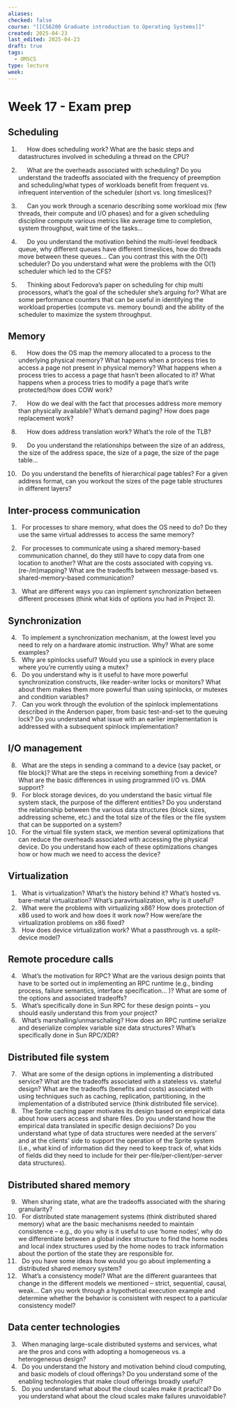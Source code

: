 ```yaml
---
aliases: 
checked: false
course: "[[CS6200 Graduate introduction to Operating Systems]]"
created: 2025-04-23
last_edited: 2025-04-23
draft: true
tags:
  - OMSCS
type: lecture
week:
---
```

# Week 17 - Exam prep

## Scheduling

1.      How does scheduling work? What are the basic steps and datastructures involved in scheduling a thread on the CPU?

2.      What are the overheads associated with scheduling? Do you understand the tradeoffs associated with the frequency of preemption and scheduling/what types of workloads benefit from frequent vs. infrequent intervention of the scheduler (short vs. long timeslices)?

3.      Can you work through a scenario describing some workload mix (few threads, their compute and I/O phases) and for a given scheduling discipline compute various metrics like average time to completion, system throughput, wait time of the tasks…

4.      Do you understand the motivation behind the multi-level feedback queue, why different queues have different timeslices, how do threads move between these queues… Can you contrast this with the O(1) scheduler? Do you understand what were the problems with the O(1) scheduler which led to the CFS?

5.      Thinking about Fedorova’s paper on scheduling for chip multi processors, what’s the goal of the scheduler she’s arguing for? What are some performance counters that can be useful in identifying the workload properties (compute vs. memory bound) and the ability of the scheduler to maximize the system throughput.

## Memory

6.      How does the OS map the memory allocated to a process to the underlying physical memory? What happens when a process tries to access a page not present in physical memory? What happens when a process tries to access a page that hasn’t been allocated to it? What happens when a process tries to modify a page that’s write protected/how does COW work?

7.      How do we deal with the fact that processes address more memory than physically available? What’s demand paging? How does page replacement work?

8.      How does address translation work? What’s the role of the TLB?

9.      Do you understand the relationships between the size of an address, the size of the address space, the size of a page, the size of the page table…   

10.   Do you understand the benefits of hierarchical page tables? For a given address format, can you workout the sizes of the page table structures in different layers?

## Inter-process communication

1.   For processes to share memory, what does the OS need to do? Do they use the same virtual addresses to access the same memory?

2.   For processes to communicate using a shared memory-based communication channel, do they still have to copy data from one location to another? What are the costs associated with copying vs. (re-/m)mapping? What are the tradeoffs between message-based vs. shared-memory-based communication?

3.   What are different ways you can implement synchronization between different processes (think what kids of options you had in Project 3).

## Synchronization 

4.   To implement a synchronization mechanism, at the lowest level you need to rely on a hardware atomic instruction. Why? What are some examples?
5.   Why are spinlocks useful? Would you use a spinlock in every place where you’re currently using a mutex?
6.   Do you understand why is it useful to have more powerful synchronization constructs, like reader-writer locks or monitors? What about them makes them more powerful than using spinlocks, or mutexes and condition variables?
7.   Can you work through the evolution of the spinlock implementations described in the Anderson paper, from basic test-and-set to the queuing lock? Do you understand what issue with an earlier implementation is addressed with a subsequent spinlock implementation?

## I/O management

8.   What are the steps in sending a command to a device (say packet, or file block)? What are the steps in receiving something from a device? What are the basic differences in using programmed I/O vs. DMA support?
9.   For block storage devices, do you understand the basic virtual file system stack, the purpose of the different entities? Do you understand the relationship between the various data structures (block sizes, addressing scheme, etc.) and the total size of the files or the file system that can be supported on a system?
10.   For the virtual file system stack, we mention several optimizations that can reduce the overheads associated with accessing the physical device. Do you understand how each of these optimizations changes how or how much we need to access the device?

## Virtualization

1.   What is virtualization? What’s the history behind it? What’s hosted vs. bare-metal virtualization? What’s paravirtualization, why is it useful?
2.   What were the problems with virtualizing x86? How does protection of x86 used to work and how does it work now? How were/are the virtualization problems on x86 fixed?
3.   How does device virtualization work? What a passthrough vs. a split-device model?

## Remote procedure calls

4.   What’s the motivation for RPC? What are the various design points that have to be sorted out in implementing an RPC runtime (e.g., binding process, failure semantics, interface specification… )? What are some of the options and associated tradeoffs?
5.   What’s specifically done in Sun RPC for these design points – you should easily understand this from your project?
6.   What’s marshalling/unmarschaling? How does an RPC runtime serialize and deserialize complex variable size data structures? What’s specifically done in Sun RPC/XDR?

## Distributed file system

7.   What are some of the design options in implementing a distributed service? What are the tradeoffs associated with a stateless vs. stateful design? What are the tradeoffs (benefits and costs) associated with using techniques such as caching, replication, partitioning, in the implementation of a distributed service (think distributed file service).
8.   The Sprite caching paper motivates its design based on empirical data about how users access and share files. Do you understand how the empirical data translated in specific design decisions? Do you understand what type of data structures were needed at the servers’ and at the clients’ side to support the operation of the Sprite system (i.e., what kind of information did they need to keep track of, what kids of fields did they need to include for their per-file/per-client/per-server data structures).

## Distributed shared memory

9.   When sharing state, what are the tradeoffs associated with the sharing granularity?
10.   For distributed state management systems (think distributed shared memory) what are the basic mechanisms needed to maintain consistence – e.g., do you why is it useful to use ‘home nodes’, why do we differentiate between a global index structure to find the home nodes and local index structures used by the home nodes to track information about the portion of the state they are responsible for.
11.   Do you have some ideas how would you go about implementing a distributed shared memory system?
12.   What’s a consistency model? What are the different guarantees that change in the different models we mentioned – strict, sequential, causal, weak… Can you work through a hypothetical execution example and determine whether the behavior is consistent with respect to a particular consistency model?

## Data center technologies

3.   When managing large-scale distributed systems and services, what are the pros and cons with adopting a homogeneous vs. a heterogeneous design?
4.   Do you understand the history and motivation behind cloud computing, and basic models of cloud offerings? Do you understand some of the enabling technologies that make cloud offerings broadly useful?
5.   Do you understand what about the cloud scales make it practical? Do you understand what about the cloud scales make failures unavoidable?